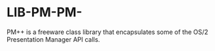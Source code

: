 LIB-PM-PM-
==========

PM++ is a freeware class library that encapsulates some of the OS/2 Presentation Manager API calls.

